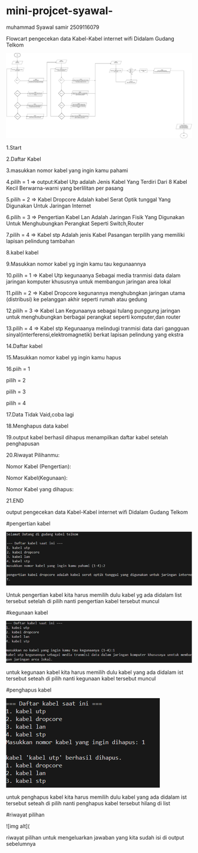 # mini-projcet-syawal-
muhammad Syawal samir
2509116079

Flowcart pengecekan data Kabel-Kabel internet wifi Didalam Gudang Telkom

![img alt](https://github.com/syawal619/mini-projcet-syawal-/blob/6079d0e95e5643bca07397de6a1c5bd1b0d3227b/foto.flowcart.jpg)

1.Start

2.Daftar Kabel

3.masukkan nomor kabel yang ingin kamu pahami

4.pilih = 1 => output:Kabel Utp adalah Jenis Kabel Yang Terdiri Dari 8 Kabel Kecil Berwarna-warni yang berlilitan per pasang

5.pilih = 2 => Kabel Dropcore Adalah kabel Serat Optik tunggal Yang Digunakan Untuk Jaringan Internet

6.pilih = 3 => Pengertian Kabel Lan Adalah Jaringan Fisik Yang Digunakan Untuk Menghubungkan Perangkat Seperti Switch,Router

7.pilih = 4 => Kabel stp Adalah jenis Kabel Pasangan terpilih yang memiliki lapisan pelindung tambahan
       

8.kabel kabel

9.Masukkan  nomor kabel yg ingin kamu tau kegunaannya

10.pilih = 1 => Kabel Utp kegunaanya Sebagai media tranmisi data dalam jaringan komputer khususnya untuk membangun jaringan area lokal

11.pilih = 2 => Kabel Dropcore  kegunannya menghubngkan jaringan utama (distribusi) ke pelanggan akhir seperti rumah atau gedung

12.pilih = 3 => Kabel Lan Kegunaanya sebagai tulang punggung jaringan untuk menghubungkan berbagai perangkat seperti komputer,dan router

13.pilih = 4 => Kabel stp Kegunaanya melindugi tranmisi data dari gangguan sinyal(interferensi,elektromagnetik) berkat lapisan  pelindung yang ekstra

14.Daftar kabel

15.Masukkan  nomor kabel yg ingin kamu hapus

16.piih = 1

  pilih = 2
  
  pilih = 3
  
  pilih = 4
  
 17.Data Tidak Vaid,coba lagi
 
 18.Menghapus data kabel
 
 19.output kabel berhasil dihapus menampilkan daftar kabel setelah penghapusan
 
 20.Riwayat Pilihanmu:
 
Nomor Kabel (Pengertian):

Nomor Kabel(Kegunaan):

Nomor Kabel yang dihapus:

21.END


output pengecekan data Kabel-Kabel internet wifi Didalam Gudang Telkom


#pengertian kabel

![img alt](https://github.com/syawal619/mini-projcet-syawal-/blob/c3491501309533e2fe86159ab85c61daad6971fc/pemasukan.png)

Untuk pengertian kabel kita harus memilih dulu kabel yg ada didalam list tersebut setelah di pilih nanti pengertian kabel tersebut muncul

#kegunaan kabel

![img alt](https://github.com/syawal619/mini-projcet-syawal-/blob/e55211a01d0b54fc6f410fed0f57c00b80333d2f/kegunaan.png)

untuk kegunaan kabel kita harus memilih dulu kabel yang ada didalam ist tersebut seteah di pilih nanti kegunaan kabel tersebut muncul

#penghapus kabel

![img alt](https://github.com/syawal619/mini-projcet-syawal-/blob/448efde5ee7ce6b37403c53c0c222a9f780efe38/penghapus.png)

untuk penghapus kabel  kita harus memilih dulu kabel yang ada didalam ist tersebut seteah di pilih nanti penghapus kabel tersebut hilang di list

#riwayat pilihan

![img alt](

riwayat pilihan untuk mengeluarkan jawaban yang kita sudah isi di output sebelumnya




